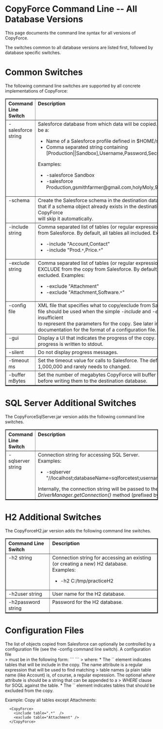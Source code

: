 # CopyForce Command Line -- All Database Versions #

This page documents the command line syntax for all versions of CopyForce.

The switches common to all database versions are listed first, followed by database
specific switches.


# Common Switches #

The following command line switches are supported by all concrete implementations of CopyForce:

<table border='2'>
<blockquote><tr align='left' valign='top'>
<th>Command Line Switch</th><th>Description</th>
</tr>
<tr align='left' valign='top'><td>-salesforce string</td>
<td>Salesforce database from which data will be copied. This value can be a:<br>
<ul>
<li>Name of a Salesforce profile defined in $HOME/sqlforce.ini</li>
<li>Comma separated string containing [Production||Sandbox],Username,Password,SecurityToken</li>
</ul>
Examples:<br>
<ul>
<li>-salesforce Sandbox</li>
<li>-salesforce Production,gsmithfarmer@gmail.com,holyMoly,99898aasf89asf</li>
</ul>
</td>
</tr></blockquote>

<blockquote><tr align='left' valign='top'><td>-schema</td>
<td>Create the Salesforce schema in the destination databases. Note that if a schema object already exists in the destination then CopyForce<br>
will skip it automatically.<br>
</td>
</tr></blockquote>

<blockquote><tr align='left' valign='top'><td>-include string</td>
<td>Comma separated list of tables (or regular expressions) to copy from Salesforce. By default, all tables all included. Examples:<br>
<ul>
<li>-include "Account,Contact"</li>
<li>-include "Prod.<code>*</code>,Price.<code>*</code>"</li>
</ul>
</td>
</tr></blockquote>


<blockquote><tr align='left' valign='top'><td>-exclude string</td>
<td>Comma separated list of tables (or regular expressions) to EXCLUDE from the copy from Salesforce. By default, no tables are excluded. Examples:<br>
<ul>
<li>-exclude "Attachment"</li>
<li>-exclude "Attachment,Software.<code>*</code>"</li>
</ul>
</td>
</tr></blockquote>

<blockquote><tr align='left' valign='top'><td>-config file</td>
<td>XML file that specifies what to copy/exclude from Salesforce. This file should be used when the simple <i>-include</i> and <i>-exclude</i> are insufficient<br>
to represent the parameters for the copy. See later in this documentation for the format of a configuration file.<br>
</td>
</tr></blockquote>

<blockquote><tr align='left' valign='top'><td>-gui</td>
<td>Display a UI that indicates the progress of the copy. By default, progress is written to stdout.<br>
</td>
</tr></blockquote>

<blockquote><tr align='left' valign='top'><td>-silent</td>
<td>Do not display progress messages.<br>
</td>
</tr></blockquote>

<blockquote><tr align='left' valign='top'><td>-timeout ms</td>
<td>Set the timeout value for calls to Salesforce. The default is 1,000,000 and rarely needs to changed.<br>
</td>
</tr></blockquote>

<blockquote><tr align='left' valign='top'><td>-buffer mBytes</td>
<td>Set the number of megabytes CopyForce will buffer from Salesforce before writing them to the destination database.<br>
</td>
</tr>
</blockquote><blockquote></table></blockquote>

# SQL Server Additional Switches #
The CopyForceSqlServer.jar version adds the following command line switches.
<table border='2'>
<blockquote><tr align='left' valign='top'>
<th>Command Line Switch</th><th>Description</th>
</tr>
<tr align='left' valign='top'><td>-sqlserver string</td>
<td>Connection string for accessing SQL Server.<br>
Examples:<br>
<ul>
<li>-sqlserver  "//localhost;databaseName=sqlforcetest;username=me;password=caleb&noah;"</li>
</ul>
Internally, the connection string will be passed to the SQL Server <i>DriverManager.getConnection()</i> method (prefixed by <i>jdbc:sqlserver:</i>).<br>
</td>
</tr>
</table></blockquote>

# H2 Additional Switches #
The CopyForceH2.jar version adds the following command line switches.
<table border='2'>
<blockquote><tr align='left' valign='top'>
<th>Command Line Switch</th><th>Description</th>
</tr>
<tr align='left' valign='top'><td>-h2 string</td>
<td>Connection string for accessing an existing (or creating a new) H2 database.<br>
Examples:<br>
<ul>
<li>-h2 C:/tmp/practiceH2</li>
</ul>
</td>
</tr></blockquote>

<blockquote><tr align='left' valign='top'><td>-h2user string</td>
<td>User name for the H2 database.<br>
</td>
</tr></blockquote>

<blockquote><tr align='left' valign='top'><td>-h2password string</td>
<td>Password for the H2 database.<br>
</td>
</tr>
</table>
<h1>Configuration Files</h1>
The list of objects copied from Salesforce can optionally be controlled by a configuration file (see the -config command line switch). A configuration file<br>
</blockquote>> must be in the following form:
```
  <CopyForce>
  	<include table="nameMatchingPattern" where="optional Where Clause" >
  	<exclude table="nameMatchingPattern" >
  </CopyForce>
```
> where:
  * The `<include>` element indicates tables that will be include in the copy. The name attribute is a regular expression that will be used to find matching
> table names (a plain table name (like Account) is, of course, a regular expression. The optional <i>where</i> attribute is should be a string that can be appended to a
> <i>WHERE</i> clause for SOQL against the table.
  * The `<exclude>` element indicates tables that should be excluded from the copy.

Example: Copy all tables except Attachments:
```
  <CopyForce>
  	<include table=".*"  />
  	<exclude table="Attachment" />
  </CopyForce>
```